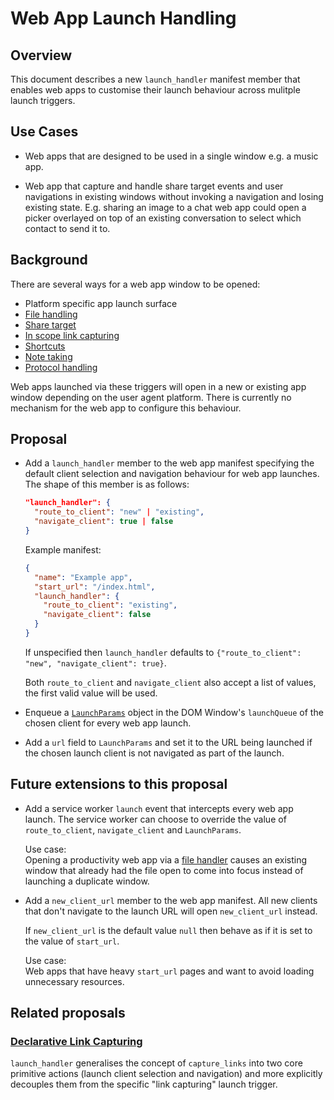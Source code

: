 # Web App Launch Handling

## Overview

This document describes a new `launch_handler` manifest member that enables
web apps to customise their launch behaviour across mulitple launch triggers.


## Use Cases

- Web apps that are designed to be used in a single window e.g. a music app.

- Web app that capture and handle share target events and user navigations
  in existing windows without invoking a navigation and losing existing state.
  E.g. sharing an image to a chat web app could open a picker overlayed on top
  of an existing conversation to select which contact to send it to.


## Background

There are several ways for a web app window to be opened:
- Platform specific app launch surface
- [File handling](https://github.com/WICG/file-handling/blob/main/explainer.md)
- [Share target](https://w3c.github.io/web-share-target/)
- [In scope link capturing](https://github.com/WICG/sw-launch/blob/master/declarative_link_capturing.md)
- [Shortcuts](https://www.w3.org/TR/appmanifest/#dfn-shortcuts)
- [Note taking](https://wicg.github.io/manifest-incubations/index.html#note_taking-member)
- [Protocol handling](https://github.com/MicrosoftEdge/MSEdgeExplainers/blob/main/URLProtocolHandler/explainer.md)

Web apps launched via these triggers will open in a new or existing app window
depending on the user agent platform. There is currently no mechanism for the
web app to configure this behaviour.


## Proposal

- Add a `launch_handler` member to the web app manifest specifying the default
  client selection and navigation behaviour for web app launches.
  The shape of this member is as follows:
  ```json
  "launch_handler": {
    "route_to_client": "new" | "existing",
    "navigate_client": true | false
  }
  ```

  Example manifest:
  ```json
  {
    "name": "Example app",
    "start_url": "/index.html",
    "launch_handler": {
      "route_to_client": "existing",
      "navigate_client": false
    }
  }
  ```

  If unspecified then `launch_handler` defaults to
  `{"route_to_client": "new", "navigate_client": true}`.

  Both `route_to_client` and `navigate_client` also accept a list of values, the
  first valid value will be used.

- Enqueue a [`LaunchParams`](
  https://github.com/WICG/file-handling/blob/main/explainer.md#launch)
  object in the DOM Window's `launchQueue` of the chosen client for every web
  app launch.

- Add a `url` field to `LaunchParams` and set it to the URL being launched if
  the chosen launch client is not navigated as part of the launch.


## Future extensions to this proposal

- Add a service worker `launch` event that intercepts every web app launch.
  The service worker can choose to override the value of `route_to_client`,
  `navigate_client` and `LaunchParams`.

  Use case:\
  Opening a productivity web app via a
  [file handler](https://github.com/WICG/file-handling/blob/main/explainer.md)
  causes an existing window that already had the file open to come into focus
  instead of launching a duplicate window.

- Add a `new_client_url` member to the web app manifest. All new clients that
  don't navigate to the launch URL will open `new_client_url` instead.

  If `new_client_url` is the default value `null` then behave as if it is set to
  the value of `start_url`.

  Use case:\
  Web apps that have heavy `start_url` pages and want to avoid loading
  unnecessary resources.


## Related proposals

### [Declarative Link Capturing](https://github.com/WICG/sw-launch/blob/main/declarative_link_capturing.md)

`launch_handler` generalises the concept of `capture_links` into two core
primitive actions (launch client selection and navigation) and more explicitly
decouples them from the specific "link capturing" launch trigger.
